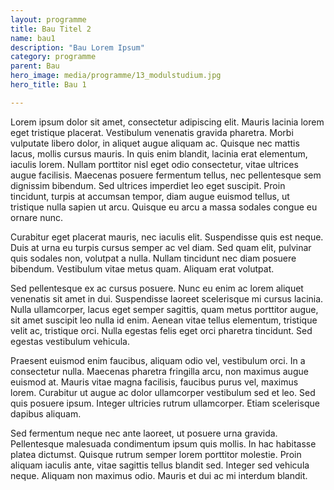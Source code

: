 ```yaml
---
layout: programme
title: Bau Titel 2
name: bau1
description: "Bau Lorem Ipsum"
category: programme
parent: Bau
hero_image: media/programme/13_modulstudium.jpg
hero_title: Bau 1

---
```


Lorem ipsum dolor sit amet, consectetur adipiscing elit. Mauris lacinia lorem eget tristique placerat. Vestibulum venenatis gravida pharetra. Morbi vulputate libero dolor, in aliquet augue aliquam ac. Quisque nec mattis lacus, mollis cursus mauris. In quis enim blandit, lacinia erat elementum, iaculis lorem. Nullam porttitor nisl eget odio consectetur, vitae ultrices augue facilisis. Maecenas posuere fermentum tellus, nec pellentesque sem dignissim bibendum. Sed ultrices imperdiet leo eget suscipit. Proin tincidunt, turpis at accumsan tempor, diam augue euismod tellus, ut tristique nulla sapien ut arcu. Quisque eu arcu a massa sodales congue eu ornare nunc.

Curabitur eget placerat mauris, nec iaculis elit. Suspendisse quis est neque. Duis at urna eu turpis cursus semper ac vel diam. Sed quam elit, pulvinar quis sodales non, volutpat a nulla. Nullam tincidunt nec diam posuere bibendum. Vestibulum vitae metus quam. Aliquam erat volutpat.

Sed pellentesque ex ac cursus posuere. Nunc eu enim ac lorem aliquet venenatis sit amet in dui. Suspendisse laoreet scelerisque mi cursus lacinia. Nulla ullamcorper, lacus eget semper sagittis, quam metus porttitor augue, sit amet suscipit leo nulla id enim. Aenean vitae tellus elementum, tristique velit ac, tristique orci. Nulla egestas felis eget orci pharetra tincidunt. Sed egestas vestibulum vehicula.

Praesent euismod enim faucibus, aliquam odio vel, vestibulum orci. In a consectetur nulla. Maecenas pharetra fringilla arcu, non maximus augue euismod at. Mauris vitae magna facilisis, faucibus purus vel, maximus lorem. Curabitur ut augue ac dolor ullamcorper vestibulum sed et leo. Sed quis posuere ipsum. Integer ultricies rutrum ullamcorper. Etiam scelerisque dapibus aliquam.

Sed fermentum neque nec ante laoreet, ut posuere urna gravida. Pellentesque malesuada condimentum ipsum quis mollis. In hac habitasse platea dictumst. Quisque rutrum semper lorem porttitor molestie. Proin aliquam iaculis ante, vitae sagittis tellus blandit sed. Integer sed vehicula neque. Aliquam non maximus odio. Mauris et dui ac mi interdum blandit. 
